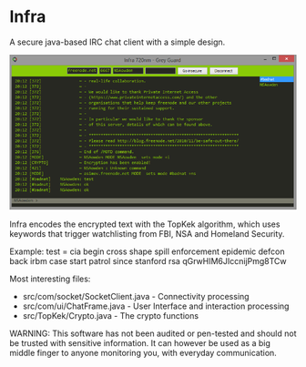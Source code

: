 Infra
=====

A secure java-based IRC chat client with a simple design.

![ScreenShot](https://raw.githubusercontent.com/nixolas1/infra/master/infra.png)

Infra encodes the encrypted text with the TopKek algorithm, which uses keywords that trigger watchlisting from FBI, NSA and Homeland Security.

Example:
test = cia begin cross shape spill enforcement epidemic defcon back irbm case start patrol since stanford rsa qGrwHIM6JIccnijPmg8TCw

Most interesting files:
 - src/com/socket/SocketClient.java - Connectivity processing
 - src/com/ui/ChatFrame.java - User Interface and interaction processing
 - src/TopKek/Crypto.java - The crypto functions

WARNING: This software has not been audited or pen-tested and should not be trusted with sensitive information. 
It can however be used as a big middle finger to anyone monitoring you, with everyday communication.
